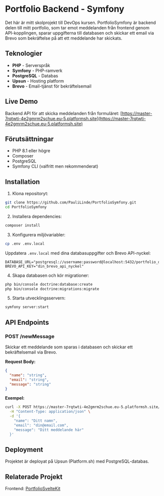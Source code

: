 # Portfolio Backend - Symfony

Det här är mitt skolprojekt till DevOps kursen. PortfolioSymfony är backend delen till mitt portfolio, som tar emot meddelanden från frontend genom API-kopplingen, sparar uppgifterna till databasen och skickar ett email via Brevo som bekräftelse på att ett meddelande har skickats. 

## Teknologier

- **PHP** - Serverspråk
- **Symfony** - PHP-ramverk
- **PostgreSQL** - Databas
- **Upsun** - Hosting platform
- **Brevo** - Email-tjänst för bekräftelsemail

## Live Demo

Backend API för att skicka meddelanden från formuläret: [https://master-7rqtwti-4e2gmrm2schue.eu-5.platformsh.site](https://master-7rqtwti-4e2gmrm2schue.eu-5.platformsh.site)

## Förutsättningar

- PHP 8.1 eller högre
- Composer
- PostgreSQL
- Symfony CLI (valfritt men rekommenderat)

## Installation

1. Klona repositoryt:
```bash
git clone https://github.com/PauliLinde/PortfolioSymfony.git
cd PortfolioSymfony
```

2. Installera dependencies:
```bash
composer install
```

3. Konfigurera miljövariabler:
```bash
cp .env .env.local
```
Uppdatera `.env.local` med dina databasuppgifter och Brevo API-nyckel:
```
DATABASE_URL="postgresql://username:password@localhost:5432/portfolio_db"
BREVO_API_KEY="din_brevo_api_nyckel"
```

4. Skapa databasen och kör migrationer:
```bash
php bin/console doctrine:database:create
php bin/console doctrine:migrations:migrate
```

5. Starta utvecklingsservern:
```bash
symfony server:start
```

## API Endpoints

### POST /newMessage
Skickar ett meddelande som sparas i databasen och skickar ett bekräftelsemail via Brevo.

**Request Body:**
```json
{
  "name": "string",
  "email": "string",
  "message": "string"
}
```

**Exempel:**
```bash
curl -X POST https://master-7rqtwti-4e2gmrm2schue.eu-5.platformsh.site/newMessage \
  -H "Content-Type: application/json" \
  -d '{
    "name": "Ditt namn",
    "email": "din@email.com",
    "message": "Ditt meddelande här"
  }'
```

## Deployment

Projektet är deployat på Upsun (Platform.sh) med PostgreSQL-databas.

## Relaterade Projekt

Frontend: [PortfolioSvelteKit](https://github.com/PauliLinde/PortfolioSvelteKit)

